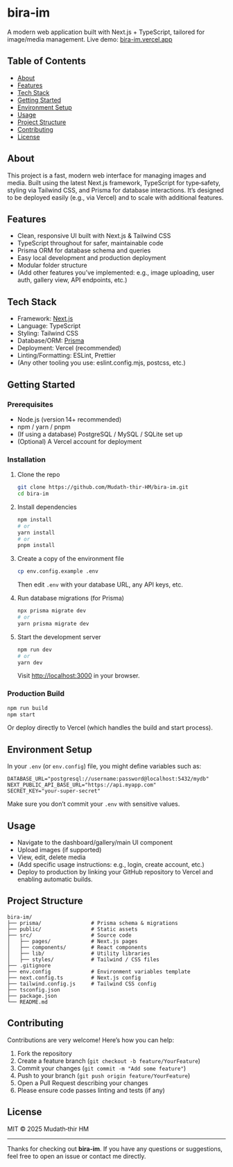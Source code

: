 # bira‑im

A modern web application built with Next.js + TypeScript, tailored for image/media management.
Live demo: [bira-im.vercel.app](https://bira-im.vercel.app)

## Table of Contents

* [About](#about)
* [Features](#features)
* [Tech Stack](#tech-stack)
* [Getting Started](#getting-started)
* [Environment Setup](#environment-setup)
* [Usage](#usage)
* [Project Structure](#project-structure)
* [Contributing](#contributing)
* [License](#license)

## About

This project is a fast, modern web interface for managing images and media. Built using the latest Next.js framework, TypeScript for type‑safety, styling via Tailwind CSS, and Prisma for database interactions. It’s designed to be deployed easily (e.g., via Vercel) and to scale with additional features.

## Features

* Clean, responsive UI built with Next.js & Tailwind CSS
* TypeScript throughout for safer, maintainable code
* Prisma ORM for database schema and queries
* Easy local development and production deployment
* Modular folder structure
* (Add other features you’ve implemented: e.g., image uploading, user auth, gallery view, API endpoints, etc.)

## Tech Stack

* Framework: [Next.js](https://nextjs.org)
* Language: TypeScript
* Styling: Tailwind CSS
* Database/ORM: [Prisma](https://www.prisma.io)
* Deployment: Vercel (recommended)
* Linting/Formatting: ESLint, Prettier
* (Any other tooling you use: eslint.config.mjs, postcss, etc.)

## Getting Started

### Prerequisites

* Node.js (version 14+ recommended)
* npm / yarn / pnpm
* (If using a database) PostgreSQL / MySQL / SQLite set up
* (Optional) A Vercel account for deployment

### Installation

1. Clone the repo

   ```bash
   git clone https://github.com/Mudath-thir-HM/bira-im.git  
   cd bira-im  
   ```

2. Install dependencies

   ```bash
   npm install  
   # or  
   yarn install  
   # or  
   pnpm install  
   ```

3. Create a copy of the environment file

   ```bash
   cp env.config.example .env  
   ```

   Then edit `.env` with your database URL, any API keys, etc.

4. Run database migrations (for Prisma)

   ```bash
   npx prisma migrate dev  
   # or  
   yarn prisma migrate dev  
   ```

5. Start the development server

   ```bash
   npm run dev  
   # or  
   yarn dev  
   ```

   Visit [http://localhost:3000](http://localhost:3000) in your browser.

### Production Build

```bash
npm run build  
npm start  
```

Or deploy directly to Vercel (which handles the build and start process).

## Environment Setup

In your `.env` (or `env.config`) file, you might define variables such as:

```
DATABASE_URL="postgresql://username:password@localhost:5432/mydb"  
NEXT_PUBLIC_API_BASE_URL="https://api.myapp.com"  
SECRET_KEY="your‑super‑secret"  
```

Make sure you don’t commit your `.env` with sensitive values.

## Usage

* Navigate to the dashboard/gallery/main UI component
* Upload images (if supported)
* View, edit, delete media
* (Add specific usage instructions: e.g., login, create account, etc.)
* Deploy to production by linking your GitHub repository to Vercel and enabling automatic builds.

## Project Structure

```
bira‑im/
├── prisma/                # Prisma schema & migrations  
├── public/                # Static assets  
├── src/                   # Source code  
│   ├── pages/             # Next.js pages  
│   ├── components/        # React components  
│   ├── lib/               # Utility libraries  
│   ├── styles/            # Tailwind / CSS files  
├── .gitignore  
├── env.config             # Environment variables template  
├── next.config.ts         # Next.js config  
├── tailwind.config.js     # Tailwind CSS config  
├── tsconfig.json  
├── package.json  
└── README.md  
```

## Contributing

Contributions are very welcome! Here’s how you can help:

1. Fork the repository
2. Create a feature branch (`git checkout -b feature/YourFeature`)
3. Commit your changes (`git commit -m "Add some feature"`)
4. Push to your branch (`git push origin feature/YourFeature`)
5. Open a Pull Request describing your changes
6. Please ensure code passes linting and tests (if any)

## License

MIT © 2025 Mudath‑thir HM

---

Thanks for checking out **bira‑im**. If you have any questions or suggestions, feel free to open an issue or contact me directly.
